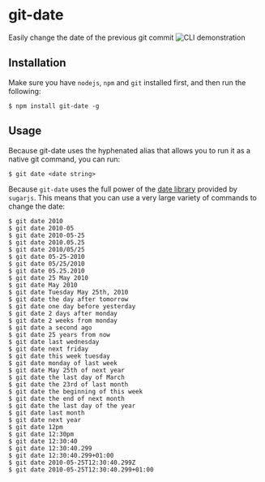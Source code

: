 # git-date
Easily change the date of the previous git commit
![CLI demonstration](https://i.imgur.com/Q3ZMjud.png)

## Installation
Make sure you have `nodejs`, `npm` and `git` installed first, and then run the following:

```console
$ npm install git-date -g
```

## Usage
Because git-date uses the hyphenated alias that allows you to run it as a native git command, you can run:

```console
$ git date <date string>
```

Because `git-date` uses the full power of the [date library](http://sugarjs.com/dates) provided by `sugarjs`. This means that you can use a very large variety of commands to change the date:

```console
$ git date 2010
$ git date 2010-05
$ git date 2010-05-25
$ git date 2010.05.25
$ git date 2010/05/25
$ git date 05-25-2010
$ git date 05/25/2010
$ git date 05.25.2010
$ git date 25 May 2010
$ git date May 2010
$ git date Tuesday May 25th, 2010
$ git date the day after tomorrow
$ git date one day before yesterday
$ git date 2 days after monday
$ git date 2 weeks from monday
$ git date a second ago
$ git date 25 years from now
$ git date last wednesday
$ git date next friday
$ git date this week tuesday
$ git date monday of last week
$ git date May 25th of next year
$ git date the last day of March
$ git date the 23rd of last month
$ git date the beginning of this week
$ git date the end of next month
$ git date the last day of the year
$ git date last month
$ git date next year
$ git date 12pm
$ git date 12:30pm
$ git date 12:30:40
$ git date 12:30:40.299
$ git date 12:30:40.299+01:00
$ git date 2010-05-25T12:30:40.299Z
$ git date 2010-05-25T12:30:40.299+01:00
```
